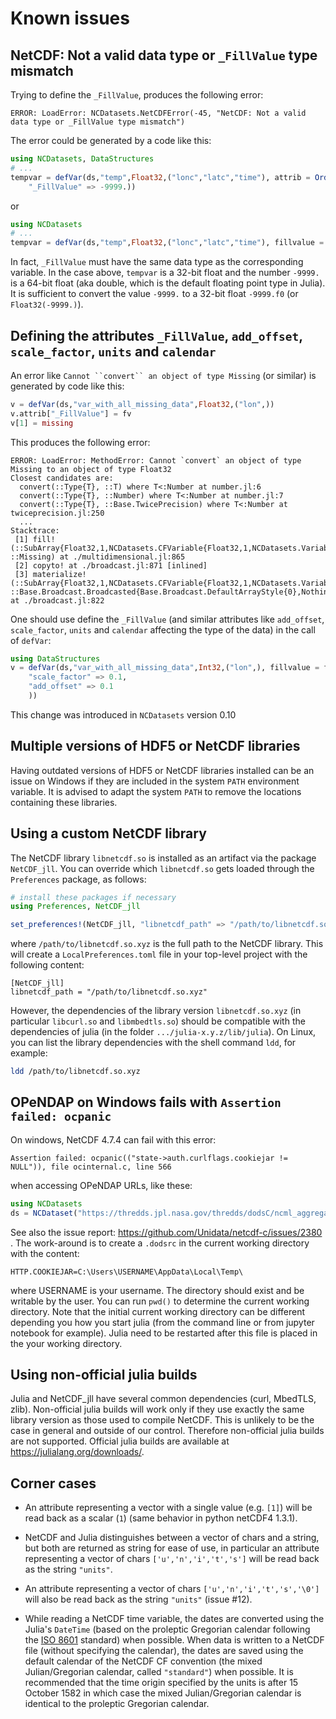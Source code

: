 # Known issues

## NetCDF: Not a valid data type or `_FillValue` type mismatch

Trying to define the `_FillValue`, produces the following error:

```
ERROR: LoadError: NCDatasets.NetCDFError(-45, "NetCDF: Not a valid data type or _FillValue type mismatch")
```

The error could be generated by a code like this:

```julia
using NCDatasets, DataStructures
# ...
tempvar = defVar(ds,"temp",Float32,("lonc","latc","time"), attrib = OrderedDict(
    "_FillValue" => -9999.))
```

or

```julia
using NCDatasets
# ...
tempvar = defVar(ds,"temp",Float32,("lonc","latc","time"), fillvalue = -9999.)
```

In fact, `_FillValue` must have the same data type as the corresponding variable. In the case above, `tempvar` is a 32-bit float and the number `-9999.` is a 64-bit float (aka double, which is the default floating point type in Julia). It is sufficient to convert the value `-9999.` to a 32-bit float `-9999.f0` (or `Float32(-9999.)`).


## Defining the attributes `_FillValue`, `add_offset`, `scale_factor`, `units` and `calendar`

An error like `Cannot ``convert`` an object of type Missing` (or similar) is generated by code like this:

```julia
v = defVar(ds,"var_with_all_missing_data",Float32,("lon",))
v.attrib["_FillValue"] = fv
v[1] = missing
```

This produces the following error:

```
ERROR: LoadError: MethodError: Cannot `convert` an object of type Missing to an object of type Float32
Closest candidates are:
  convert(::Type{T}, ::T) where T<:Number at number.jl:6
  convert(::Type{T}, ::Number) where T<:Number at number.jl:7
  convert(::Type{T}, ::Base.TwicePrecision) where T<:Number at twiceprecision.jl:250
  ...
Stacktrace:
 [1] fill!(::SubArray{Float32,1,NCDatasets.CFVariable{Float32,1,NCDatasets.Variable{Float32,1},NCDatasets.Attributes},Tuple{UnitRange{Int64}},false}, ::Missing) at ./multidimensional.jl:865
 [2] copyto! at ./broadcast.jl:871 [inlined]
 [3] materialize!(::SubArray{Float32,1,NCDatasets.CFVariable{Float32,1,NCDatasets.Variable{Float32,1},NCDatasets.Attributes},Tuple{UnitRange{Int64}},false}, ::Base.Broadcast.Broadcasted{Base.Broadcast.DefaultArrayStyle{0},Nothing,typeof(identity),Tuple{Base.RefValue{Missing}}}) at ./broadcast.jl:822
```

One should use define the `_FillValue` (and similar attributes like `add_offset`, `scale_factor`, `units` and `calendar` affecting the type of the data) in the call of `defVar`:

```julia
using DataStructures
v = defVar(ds,"var_with_all_missing_data",Int32,("lon",), fillvalue = fv, attrib = OrderedDict(
    "scale_factor" => 0.1,
    "add_offset" => 0.1
    ))
```

This change was introduced in `NCDatasets` version 0.10

## Multiple versions of HDF5 or NetCDF libraries

Having outdated versions of HDF5 or NetCDF libraries installed can be an issue on Windows if they are included in the system `PATH` environment variable. It is advised to adapt the system `PATH` to remove the locations containing these libraries.


## Using a custom NetCDF library

The NetCDF library `libnetcdf.so` is installed as an artifact via the package `NetCDF_jll`.
You can override which `libnetcdf.so` gets loaded through the `Preferences` package, as follows:

``` julia
# install these packages if necessary
using Preferences, NetCDF_jll

set_preferences!(NetCDF_jll, "libnetcdf_path" => "/path/to/libnetcdf.so.xyz")
```

where `/path/to/libnetcdf.so.xyz` is the full path to the NetCDF library.
This will create a `LocalPreferences.toml` file in your top-level project with the following content:

```
[NetCDF_jll]
libnetcdf_path = "/path/to/libnetcdf.so.xyz"
```

However, the dependencies of the library version `libnetcdf.so.xyz` (in particular `libcurl.so` and `libmbedtls.so`) should be compatible with the dependencies of julia (in the folder `.../julia-x.y.z/lib/julia`). On Linux, you can list the library dependencies with the shell command `ldd`, for example:

``` bash
ldd /path/to/libnetcdf.so.xyz
```


## OPeNDAP on Windows fails with `Assertion failed: ocpanic`

On windows, NetCDF 4.7.4 can fail with this error:

```
Assertion failed: ocpanic(("state->auth.curlflags.cookiejar != NULL")), file ocinternal.c, line 566
```

when accessing OPeNDAP URLs, like these:

```julia
using NCDatasets
ds = NCDataset("https://thredds.jpl.nasa.gov/thredds/dodsC/ncml_aggregation/OceanTemperature/modis/terra/11um/4km/aggregate__MODIS_TERRA_L3_SST_THERMAL_DAILY_4KM_DAYTIME_V2019.0.ncml#fillmismatch")
```

See also the issue report: https://github.com/Unidata/netcdf-c/issues/2380 .
The work-around is to create a `.dodsrc` in the current working directory with the content:

```
HTTP.COOKIEJAR=C:\Users\USERNAME\AppData\Local\Temp\
```

where USERNAME is your username. The directory should exist and be writable by the user.
You can run `pwd()` to determine the current working directory. Note that the initial current working directory
can be different depending you how you start julia (from the command line or from jupyter notebook for example).
Julia need to be restarted after this file is placed in the your working directory.

## Using non-official julia builds

Julia and NetCDF_jll have several common dependencies (curl, MbedTLS, zlib).
Non-official julia builds will work only if they use exactly the same library version as those used to compile NetCDF. This is unlikely to be the case in general and outside of our control. Therefore non-official julia builds are not supported.
Official julia builds are available at https://julialang.org/downloads/.


## Corner cases


* An attribute representing a vector with a single value (e.g. `[1]`) will be read back as a scalar (`1`) (same behavior in python netCDF4 1.3.1).

* NetCDF and Julia distinguishes between a vector of chars and a string, but both are returned as string for ease of use, in particular an attribute representing a vector of chars `['u','n','i','t','s']` will be read back as the string `"units"`.

* An attribute representing a vector of chars `['u','n','i','t','s','\0']` will also be read back as the string `"units"` (issue #12).

* While reading a NetCDF time variable, the dates are converted using the Julia's `DateTime` (based on the proleptic Gregorian calendar following the [ISO 8601](https://en.wikipedia.org/wiki/ISO_8601) standard) when possible. When data is written to a NetCDF file (without specifying the calendar), the dates are saved using the default calendar of the NetCDF CF convention (the mixed Julian/Gregorian calendar, called `"standard"`) when possible. It is recommended that the time origin specified by the units is after 15 October 1582 in which case the mixed Julian/Gregorian calendar is identical to the proleptic Gregorian calendar.
